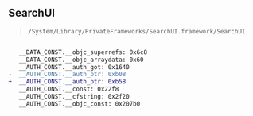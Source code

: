 ## SearchUI

> `/System/Library/PrivateFrameworks/SearchUI.framework/SearchUI`

```diff

   __DATA_CONST.__objc_superrefs: 0x6c8
   __DATA_CONST.__objc_arraydata: 0x60
   __AUTH_CONST.__auth_got: 0x1640
-  __AUTH_CONST.__auth_ptr: 0xb08
+  __AUTH_CONST.__auth_ptr: 0xb58
   __AUTH_CONST.__const: 0x22f8
   __AUTH_CONST.__cfstring: 0x2f20
   __AUTH_CONST.__objc_const: 0x207b0

```
